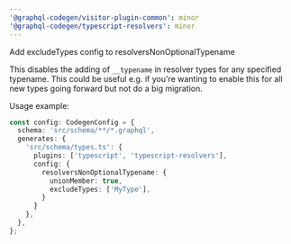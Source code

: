 ```yaml
---
'@graphql-codegen/visitor-plugin-common': minor
'@graphql-codegen/typescript-resolvers': minor
---
```


Add excludeTypes config to resolversNonOptionalTypename

This disables the adding of `__typename` in resolver types for any specified typename. This could be useful e.g. if you're wanting to enable this for all new types going forward but not do a big migration.

Usage example:

```typescript
const config: CodegenConfig = {
  schema: 'src/schema/**/*.graphql',
  generates: {
    'src/schema/types.ts': {
      plugins: ['typescript', 'typescript-resolvers'],
      config: {
        resolversNonOptionalTypename: {
          unionMember: true,
          excludeTypes: ['MyType'],
        }
      }
    },
  },
};
```
